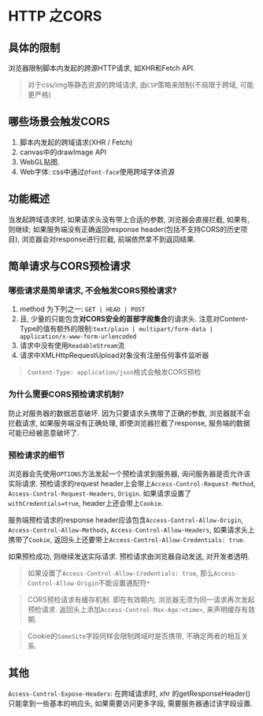 # HTTP 之CORS

## 具体的限制
浏览器限制脚本内发起的跨源HTTP请求, 如XHR和Fetch API.

> 对于css/img等静态资源的跨域请求, 由`CSP`策略来限制(不局限于跨域, 可能更严格)

## 哪些场景会触发CORS

1. 脚本内发起的跨域请求(XHR / Fetch)
2. canvas中的drawImage API
3. WebGL贴图.
4. Web字体: css中通过`@font-face`使用跨域字体资源

## 功能概述

当发起跨域请求时, 如果请求头没有带上合适的参数, 浏览器会直接拦截, 如果有, 则继续; 如果服务端没有正确返回response header(包括不支持CORS的历史项目), 浏览器会对response进行拦截, 前端依然拿不到返回结果.

## **简单请求**与**CORS预检请求**

### 哪些请求是简单请求, 不会触发CORS预检请求?
1. method 为下列之一: `GET | HEAD | POST`
2. 且, 少量的只能包含**对CORS安全的首部字段集合**的请求头. 注意对Content-Type的值有额外的限制:`text/plain | multipart/form-data
| application/x-www-form-urlencoded` 
3. 请求中没有使用`ReadableStream`流
4. 请求中XMLHttpRequestUpload对象没有注册任何事件监听器

> `Content-Type: application/json`格式会触发CORS预检

### 为什么需要CORS预检请求机制?
防止对服务器的数据恶意破坏. 因为只要请求头携带了正确的参数, 浏览器就不会拦截请求, 如果服务端没有正确处理, 即使浏览器拦截了response, 服务端的数据可能已经被恶意破坏了.

### 预检请求的细节
浏览器会先使用`OPTIONS`方法发起一个预检请求到服务器, 询问服务器是否允许该实际请求. 预检请求的request header上会带上`Access-Control-Request-Method`, `Access-Control-Request-Headers`, `Origin`. 如果请求设置了`withCredentials=true`, header上还会带上`Cookie`.

服务端预检请求的response header应该包含`Access-Control-Allow-Origin`, `Access-Control-Allow-Methods`, `Access-Control-Allow-Headers`, 如果请求头上携带了`Cookie`, 返回头上还要带上`Access-Control-Allow-Credentials: true`.

如果预检成功, 则继续发送实际请求. 预检请求由浏览器自动发送, 对开发者透明.

> 如果设置了`Access-Control-Allow-Credentials: true`, 那么`Access-Control-Allow-Origin`不能设置通配符`*`

> CORS预检请求有缓存机制. 即在有效期内, 浏览器无须为同一请求再次发起预检请求. 返回头上添加`Access-Control-Max-Age:<time>`, 来声明缓存有效期.

> Cookie的`SameSite`字段同样会限制跨域时是否携带, 不确定两者的相互关系.

## 其他
`Access-Control-Expose-Headers`: 在跨域请求时, xhr 的getResponseHeader()只能拿到一些基本的响应头, 如果需要访问更多字段, 需要服务器通过该字段设置.



